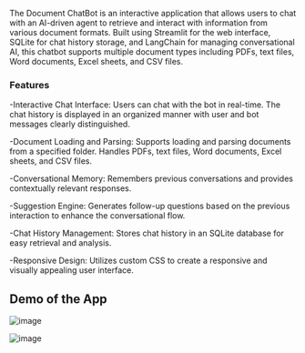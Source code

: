 The Document ChatBot is an interactive application that allows users to chat with an AI-driven agent to retrieve and interact with information from various document formats.
Built using Streamlit for the web interface, SQLite for chat history storage, and LangChain for managing conversational AI, this chatbot supports multiple document types including PDFs,
text files, Word documents, Excel sheets, and CSV files.

<h3>Features</h3>

-Interactive Chat Interface: Users can chat with the bot in real-time. The chat history is displayed in an organized manner with user and bot messages clearly distinguished.

-Document Loading and Parsing: Supports loading and parsing documents from a specified folder. Handles PDFs, text files, Word documents, Excel sheets, and CSV files.

-Conversational Memory: Remembers previous conversations and provides contextually relevant responses.

-Suggestion Engine: Generates follow-up questions based on the previous interaction to enhance the conversational flow.

-Chat History Management: Stores chat history in an SQLite database for easy retrieval and analysis.

-Responsive Design: Utilizes custom CSS to create a responsive and visually appealing user interface.

<h2>Demo of the App</h2>

![image](https://github.com/HarshTekwani21/Document-ChatBot-using-Groq-and-Ollama/assets/161741179/1aae48c3-c4c2-4da6-bf5f-ae09c0225fb9)

![image](https://github.com/HarshTekwani21/Document-ChatBot-using-Groq-and-Ollama/assets/161741179/6a77fb71-ece4-4edf-9e3a-e9494e1afff7)



